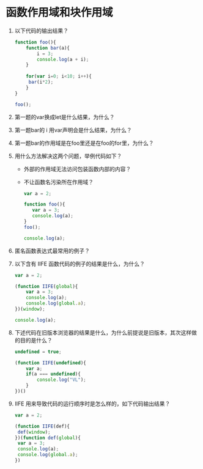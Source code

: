 # 函数作用域和块作用域

1. 以下代码的输出结果？

   ```javascript
   function foo(){
       function bar(a){
           i = 3;
           console.log(a + i);
       }
       
       for(var i=0; i<10; i++){
   		bar(i*2);
       }
   }
   
   foo();
   ```

2. 第一题的var换成let是什么结果，为什么？

3. 第一题bar的 i 用var声明会是什么结果，为什么？

4. 第一题bar的作用域是在foo里还是在foo的for里，为什么？

5. 用什么方法解决这两个问题，举例代码如下？

   - 外部的作用域无法访问包装函数内部的内容？

   - 不让函数名污染所在作用域？

     ```javascript
     var a = 2;
     
     function foo(){
     	var a = 3;
     	console.log(a);
     }
     foo();
     
     console.log(a);
     ```

6. 匿名函数表达式最常用的例子？

7. 以下含有 IIFE 函数代码的例子的结果是什么，为什么？

   ```javascript
   var a = 2;
   
   (function IIFE(global){
       var a = 3;
       console.log(a);
       console.log(global.a);
   })(window);
   
   console.log(a);
   ```

8. 下述代码在旧版本浏览器的结果是什么，为什么前提说是旧版本，其次这样做的目的是什么？

   ```javascript
   undefined = true;
   
   (function IIFE(undefined){
       var a;
       if(a === undefined){
           console.log("VL");
       }
   })()
   ```

9. IIFE 用来导致代码的运行顺序时是怎么样的，如下代码输出结果？

   ```javascript
   var a = 2;
   
   (function IIFE(def){
   	def(window);
   })(function def(global){
   	var a = 3;
   	console.log(a);
   	console.log(global.a);
   })
   ```

   

